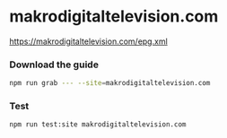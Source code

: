 # makrodigitaltelevision.com

https://makrodigitaltelevision.com/epg.xml

### Download the guide

```sh
npm run grab --- --site=makrodigitaltelevision.com
```

### Test

```sh
npm run test:site makrodigitaltelevision.com
```
